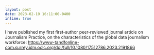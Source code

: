 ```yaml
---
layout: post
date: 2023-02-10 16:11:00-0400
inline: true
---
```


I have published my first first-author peer-reviewed journal article on Journalism Practice, on the characteristics of the global data journalism workforce: https://www-tandfonline-com.surrey.idm.oclc.org/doi/full/10.1080/17512786.2023.2191866
